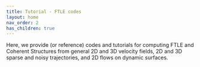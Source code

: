 ```yaml
---
title: Tutorial - FTLE codes
layout: home 
nav_order: 2
has_children: true
---
```


Here, we provide (or reference) codes and tutorials for computing FTLE and Coherent Structures from general 2D and 3D velocity fields, 2D and 3D sparse and noisy trajectories, and 2D flows on dynamic surfaces.
